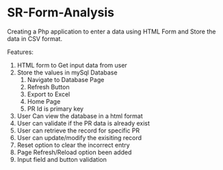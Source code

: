 # SR-Form-Analysis
Creating a Php application to enter a data using HTML Form and Store the data in CSV format.

Features:

1. HTML form to Get input data from user
2. Store the values in mySql Database
    1. Navigate to Database Page
    2. Refresh Button
    3. Export to Excel
    4. Home Page
    5. PR Id is primary key
3. User Can view the database in a html format
4. User can validate if the PR data is already exist
5. User can retrieve the record for specific PR
6. User can update/modify the exisiting record
7. Reset option to clear the incorrect entry
8. Page Refresh/Reload option been added
9. Input field and button validation
